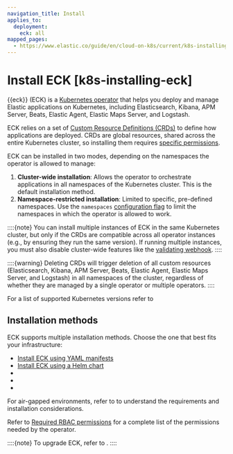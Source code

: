 ```yaml
---
navigation_title: Install
applies_to:
  deployment:
    eck: all
mapped_pages:
  - https://www.elastic.co/guide/en/cloud-on-k8s/current/k8s-installing-eck.html
---
```


# Install ECK [k8s-installing-eck]

{{eck}} (ECK) is a [Kubernetes operator](https://kubernetes.io/docs/concepts/extend-kubernetes/operator/) that helps you deploy and manage Elastic applications on Kubernetes, including Elasticsearch, Kibana, APM Server, Beats, Elastic Agent, Elastic Maps Server, and Logstash.

ECK relies on a set of [Custom Resource Definitions (CRDs)](https://kubernetes.io/docs/concepts/extend-kubernetes/api-extension/custom-resources/#customresourcedefinitions) to define how applications are deployed. CRDs are global resources, shared across the entire Kubernetes cluster, so installing them requires [specific permissions](../../../deploy-manage/deploy/cloud-on-k8s/required-rbac-permissions.md#k8s-eck-permissions-installing-crds).

ECK can be installed in two modes, depending on the namespaces the operator is allowed to manage:
1. **Cluster-wide installation**: Allows the operator to orchestrate applications in all namespaces of the Kubernetes cluster. This is the default installation method.
2. **Namespace-restricted installation**: Limited to specific, pre-defined namespaces. Use the `namespaces` [configuration flag](./configure-eck.md) to limit the namespaces in which the operator is allowed to work.

::::{note}
You can install multiple instances of ECK in the same Kubernetes cluster, but only if the CRDs are compatible across all operator instances (e.g., by ensuring they run the same version). If running multiple instances, you must also disable cluster-wide features like the [validating webhook](../../../deploy-manage/deploy/cloud-on-k8s/configure-validating-webhook.md).
::::

::::{warning}
Deleting CRDs will trigger deletion of all custom resources (Elasticsearch, Kibana, APM Server, Beats, Elastic Agent, Elastic Maps Server, and Logstash) in all namespaces of the cluster, regardless of whether they are managed by a single operator or multiple operators.
::::

For a list of supported Kubernetes versions refer to [](../cloud-on-k8s.md#k8s-supported)

## Installation methods

ECK supports multiple installation methods. Choose the one that best fits your infrastructure:

* [Install ECK using YAML manifests](./install-using-yaml-manifest-quickstart.md)
* [Install ECK using a Helm chart](./install-using-helm-chart.md)
* [](./deploy-eck-on-openshift.md)
* [](./deploy-eck-on-gke-autopilot.md)
* [](./deploy-fips-compatible-version-of-eck.md)

For air-gapped environments, refer to [](./air-gapped-install.md) to understand the requirements and installation considerations.

Refer to [Required RBAC permissions](required-rbac-permissions.md) for a complete list of the permissions needed by the operator.

::::{note}
To upgrade ECK, refer to [](../../upgrade/orchestrator/upgrade-cloud-on-k8s.md).
::::